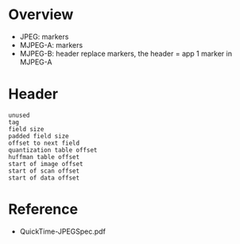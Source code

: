 # Overview

* JPEG: markers
* MJPEG-A: markers
* MJPEG-B: header replace markers, the header = app 1 marker in MJPEG-A

# Header

    unused
    tag
    field size
    padded field size
    offset to next field
    quantization table offset
    huffman table offset
    start of image offset
    start of scan offset
    start of data offset

# Reference

* QuickTime-JPEGSpec.pdf
